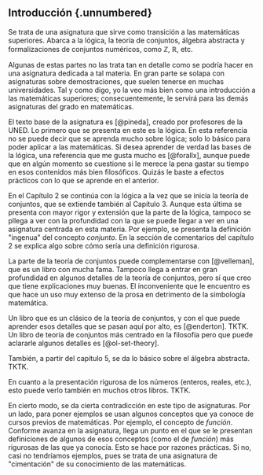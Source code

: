 


## Introducción {.unnumbered}


Se trata de una asignatura que sirve como transición a las matemáticas
superiores. Abarca a la lógica, la teoría de conjuntos, álgebra abstracta y
formalizaciones de conjuntos numéricos, como $\mathbb{Z}$, $\mathbb{R}$,
etc.

Algunas de estas partes no las trata tan en detalle como se podría hacer en
una asignatura dedicada a tal materia. En gran parte se solapa con
asignaturas sobre demostraciones, que suelen tenerse en muchas
universidades. Tal y como digo, yo la veo más bien como una introducción a
las matemáticas superiores; consecuentemente, le servirá para las demás
asignaturas del grado en matemáticas.

El texto base de la asignatura es [@pineda], creado por profesores de la
UNED. Lo primero que se presenta en este es la lógica. En esta referencia no
se puede decir que se aprenda mucho sobre lógica; solo lo básico para poder
aplicar a las matemáticas. Si desea aprender de verdad las bases de la
lógica, una referencia que me gusta mucho es [@forallx], aunque puede que en
algún momento se cuestione si le merece la pena gastar su tiempo en esos
contenidos más bien filosóficos. Quizás le baste a efectos prácticos con lo
que se aprende en el anterior.

En el Capítulo 2 se continúa con la lógica a la vez que se inicia la teoría
de conjuntos, que se extiende también al Capítulo 3. Aunque esta última se
presenta con mayor rigor y extensión que la parte de la lógica, tampoco se
pllega a ver con la profundidad con la que se puede llegar a ver en una
asignatura centrada en esta materia. Por ejemplo, se presenta la definición
"ingenua" del concepto _conjunto_. En la sección de comentarios del capítulo
2 se explica algo sobre cómo sería una definición rigurosa.

La parte de la teoría de conjuntos puede complementarse con [@velleman], que
es un libro con mucha fama. Tampoco llega a entrar en gran profundidad en
algunos detalles de la teoría de conjuntos, pero sí que creo que tiene
explicaciones muy buenas. El inconveniente que le encuentro es que hace un
uso muy extenso de la prosa en detrimento de la simbología matemática.

Un libro que es un clásico de la teoría de conjuntos, y con el que puede
aprender esos detalles que se pasan aquí por alto, es [@enderton]. TKTK. Un
libro de teoría de conjuntos más centrado en la filosofía pero que puede
aclararle algunos detalles es [@ol-set-theory].

También, a partir del capítulo 5, se da lo básico sobre el álgebra
abstracta. TKTK.

En cuanto a la presentación rigurosa de los números (enteros, reales, etc.),
esto puede verlo también en muchos otros libros. TKTK.

En cierto modo, se da cierta contradicción en este tipo de asignaturas. Por
un lado, para poner ejemplos se usan algunos conceptos que ya conoce de
cursos previos de matemáticas. Por ejemplo, el concepto de _función_.
Conforme avanza en la asignatura, llega un punto en el que se le presentan
definiciones de algunos de esos conceptos (como el de _función_) más
rigurosas de las que ya conocía. Esto se hace por razones prácticas. Si no,
casi no tendríamos ejemplos, pues se trata de una asignatura de
"cimentación" de su conocimiento de las matemáticas.




